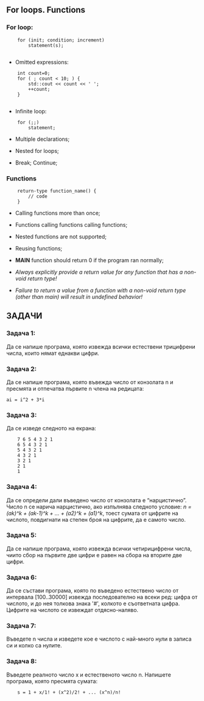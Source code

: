 ## For loops. Functions

### For loop:
```
    for (init; condition; increment) 
        statement(s);
    
```

- Omitted expressions:
```
    int count=0;
    for ( ; count < 10; ) {
        std::cout << count << ' ';
        ++count;
    }
    
```

- Infinite loop:
```
    for (;;)
        statement; 
```

- Multiple declarations;

- Nested for loops;

- Break; Continue;


### Functions

```
    return-type function_name() {
        // code
    }
```

- Calling functions more than once;

- Functions calling functions calling functions;

- Nested functions are not supported;

- Reusing functions;

- **MAIN** function should return 0 if the program ran normally;

-  *Always explicitly provide a return value for any function that has a non-void return type!*

-  *Failure to return a value from a function with a non-void return type (other than main) will result in undefined behavior!*


## ЗАДАЧИ

### Задача 1:
Да се напише програма, която извежда всички естествени трицифрени числа, които нямат еднакви цифри.

### Задача 2:
Да се напише програма, която въвежда числo от конзолата n и пресмята и отпечатва първите n члена на редицата:
``` 
аi = i^2 + 3*i
```

### Задача 3:
Да се изведе следното на екрана:
```
    7 6 5 4 3 2 1
    6 5 4 3 2 1
    5 4 3 2 1
    4 3 2 1
    3 2 1
    2 1
    1 
```

### Задача 4:
Да се определи дали въведено числo от конзолата е “нарцистично”. Число n се нарича нарцистично, ако изпълнява следното условие: *n = (ak)^k + (ak-1)^k + … + (a2)^k + (a1)^k*, тоест сумата от цифрите на числото, повдигнати на степен броя на цифрите, да е самото число.

### Задача 5:
Да се напише програма, която извежда всички четирицифрени числа, чиито сбор на първите две цифри е равен на сбора на вторите две цифри.

### Задача 6:
Да се състави програма, която по въведено естествено число от интервала [100..30000] извежда последователно на всеки ред: цифра от числото, и до нея толкова знака '#', колкото е съответната цифра. Цифрите на числото се извеждат отдясно-наляво.

### Задача 7:
Въведете n числа и изведете кое е числото с най-много нули в записа си и колко са нулите.

### Задача 8:
Въведете реалното число x и естественото число n. Напишете програма, която пресмята сумата:
```
    s = 1 + x/1! + (x^2)/2! + ... (x^n)/n!
```
